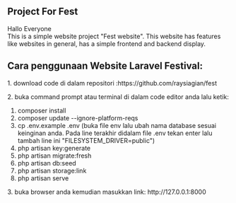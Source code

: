 ## Project For Fest

<p>
Hallo Everyone 
<br>
This is a simple website project "Fest website". This website has features like websites in general, has a simple frontend and backend display.
</p>

<h2>
Cara penggunaan Website Laravel Festival:
</h2>
<p>
1. download code di dalam repositori :https://github.com/raysiagian/fest
</p>
<p>
2. buka command prompt atau terminal di dalam code editor anda lalu ketik:
</p>
    <ol>
    <li>
	 composer install
    </li>
    <li>
	 composer update --ignore-platform-reqs
    </li>
    <li>
	 cp .env.example .env (buka file env lalu ubah nama database sesuai keinginan anda. Pada line terakhir didalam file .env tekan enter lalu tambah line ini "FILESYSTEM_DRIVER=public")
    </li>
    <li>
	 php artisan key:generate
    </li>
    <li>
	 php artisan migrate:fresh
    </li>
    <li>
	 php artisan db:seed
    </li>
    <li>
	 php artisan storage:link
    </li>
    <li>
	 php artisan serve
    </li>
    </ol>
3. buka browser anda kemudian masukkan link: http://127.0.0.1:8000
